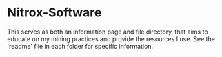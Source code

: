 # Nitrox-Software
This serves as both an information page and file directory, that aims to educate on my mining practices and provide the resources I use. See the 'readme' file in each folder for specific information.
